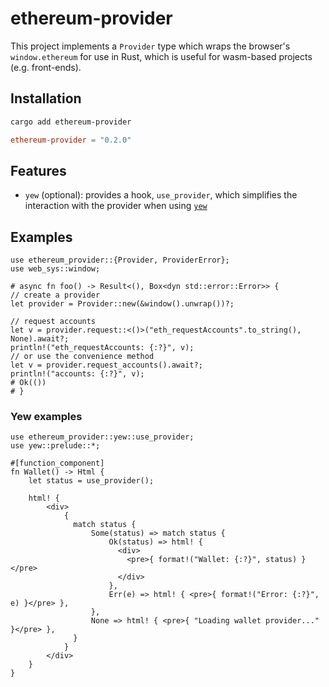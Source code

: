 # ethereum-provider

This project implements a `Provider` type which wraps the browser's `window.ethereum` for use in Rust, which is useful for wasm-based projects (e.g. front-ends).

## Installation

```bash
cargo add ethereum-provider
```

```toml
ethereum-provider = "0.2.0"
```

## Features

- `yew` (optional): provides a hook, `use_provider`, which simplifies the interaction with the provider when using [`yew`](https://github.com/yewstack/yew)

## Examples

```rust,no_run
use ethereum_provider::{Provider, ProviderError};
use web_sys::window;

# async fn foo() -> Result<(), Box<dyn std::error::Error>> {
// create a provider
let provider = Provider::new(&window().unwrap())?;

// request accounts
let v = provider.request::<()>("eth_requestAccounts".to_string(), None).await?;
println!("eth_requestAccounts: {:?}", v);
// or use the convenience method
let v = provider.request_accounts().await?;
println!("accounts: {:?}", v);
# Ok(())
# }
```

### Yew examples

```rust,no_run
use ethereum_provider::yew::use_provider;
use yew::prelude::*;

#[function_component]
fn Wallet() -> Html {
    let status = use_provider();

    html! {
        <div>
            {
              match status {
                  Some(status) => match status {
                      Ok(status) => html! {
                        <div>
                          <pre>{ format!("Wallet: {:?}", status) }</pre>
                        </div>
                      },
                      Err(e) => html! { <pre>{ format!("Error: {:?}", e) }</pre> },
                  },
                  None => html! { <pre>{ "Loading wallet provider..." }</pre> },
              }
            }
        </div>
    }
}
```
